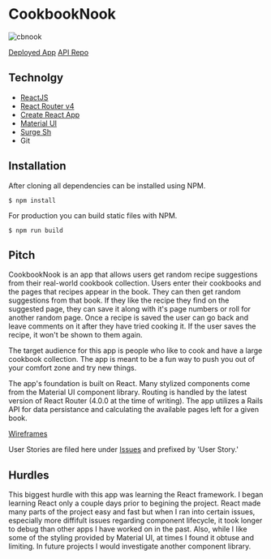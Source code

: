 # CookbookNook

![cbnook](https://github.com/ddobson/cookbook-nook/blob/master/cbnook.png)

[Deployed App](http://cookbook-nook.surge.sh/)
[API Repo](https://github.com/ddobson/cookbook-nook-api)

## Technolgy
- [ReactJS](https://github.com/facebook/react)
- [React Router v4](https://reacttraining.com/react-router/web/guides/quick-start)
- [Create React App](https://github.com/facebookincubator/create-react-app)
- [Material UI](http://www.material-ui.com/#/)
- [Surge Sh](http://surge.sh/)
- Git

## Installation
After cloning all dependencies can be installed using NPM.

```
$ npm install
```

For production you can build static files with NPM.

```
$ npm run build
```

## Pitch

CookbookNook is an app that allows users get random recipe suggestions from their real-world cookbook collection. Users enter their cookbooks and the pages that recipes appear in the book. They can then get random suggestions from that book. If they like the recipe they find on the suggested page, they can save it along with it's page numbers or roll for another random page. Once a recipe is saved the user can go back and leave comments on it after they have tried cooking it. If the user saves the recipe, it won't be shown to them again.

The target audience for this app is people who like to cook and have a large cookbook collection. The app is meant to be a fun way to push you out of your comfort zone and try new things.

The app's foundation is built on React. Many stylized components come from the Material UI component library. Routing is handled by the latest version of React Router (4.0.0 at the time of writing). The app utilizes a Rails API for data persistance and calculating the available pages left for a given book.

[Wireframes](https://github.com/ddobson/cookbook-nook/blob/master/cookbook_nook.pdf)

User Stories are filed here under [Issues](https://github.com/ddobson/cookbook-nook/issues?utf8=%E2%9C%93&q=is%3Aissue%20is%3Aclosed%20) and prefixed by 'User Story.'

## Hurdles

This biggest hurdle with this app was learning the React framework. I began learning React only a couple days prior to begining the project. React made many parts of the project easy and fast but when I ran into certain issues, especially more diffifult issues regarding component lifecycle, it took longer to debug than other apps I have worked on in the past. Also, while I like some of the styling provided by Material UI, at times I found it obtuse and limiting. In future projects I would investigate another component library.
